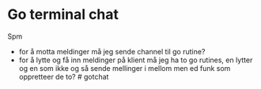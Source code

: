 # Go terminal chat

Spm

- for å motta meldinger må jeg sende channel til go rutine?
- for å lytte og få inn meldinger på klient må jeg ha to go rutines, en lytter og en som ikke og så sende mellinger i mellom men ed funk som oppretteer de to?
#   g o t c h a t  
 